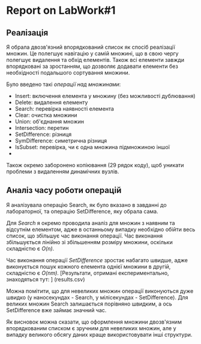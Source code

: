 # Report on LabWork#1
## Реалізація 
Я обрала двозв'язний впорядкований список як спосіб реалізації множин. Це полегшує навігацію у самій множині, що в свою чергу полегшує видалення та обхід елементів. Також всі елементи завжди впорядковані за зростанням, що дозволяє додавати елементи без необхідності подальшого сортування множини. 

Було введено такі *операції над множинами*:
- Insert: включення елемента у множину (без можливості дублювання)
- Delete: видалення елементу
- Search: перевірка наявності елемента
- Clear: очистка множини
- Union: об'єднання множин
- Intersection: перетин
- SetDifference: різниця
- SymDifference: симетрична різниця
- IsSubset: перевірка, чи є одна множина підмножиною іншої
- 
Також окремо заборонено копіювання (29 рядок коду), щоб уникати проблеми з видаленням динамічних вузлів.
## Аналіз часу роботи операцій
Я аналізувала операцію Search, як було вказано в завданні до лабораторної, та операцію SetDifference, яку обрала сама.

Для *Search* я окремо проводила аналіз для множин з наявним та відсутнім елементом, адже в останньому випадку необхідно обійти весь список, що збільшує час виконання операції. Час виконання збільшується лінійно зі збільшенням розміру множини, оскільки складністю є *O(n)*.

Час виконання операції *SetDifference* зростає набагато швидше, адже виконується пошук кожного елемента однієї множини в другій, складністю є *O(nm)*. 
[Результати, отримані експериментально, знаходяться тут: ] (results.csv)

Можна помітити, що для невеликих множин операції виконуються дуже швидко (у наносекундах - Search, у мілісекундах - SetDifference). Для великих множин Search залишається порівняно швидким, а ось SetDifference вже займає значний час. 

Як висновок можна сказати, що оформлення множини двозв'язним впорядкованим списком є зручним для невеликих множин, але у випадку великого обсягу даних краще використовувати інші структури.
